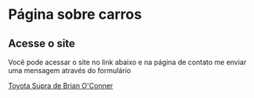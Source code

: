 # Página sobre carros

## Acesse o site

Você pode acessar o site no link abaixo e na página de contato me enviar uma mensagem através do formulário

[Toyota Supra de Brian O'Conner](https://alison-elvis.github.io/toyota_supra)